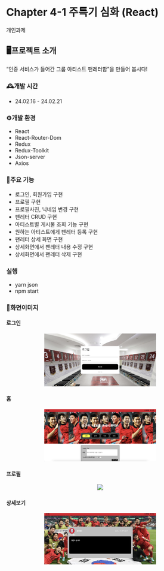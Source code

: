 # Chapter 4-1 주특기 심화 (React)

개인과제

## 🖥️프로젝트 소개

“인증 서비스가 들어간 그룹 아티스트 팬레터함”을 만들어 봅시다!

### 🕰️개발 시간

- 24.02.16 - 24.02.21

### ⚙️개발 환경

- React
- React-Router-Dom
- Redux
- Redux-Toolkit
- Json-server
- Axios

### 📌주요 기능

- 로그인, 회원가입 구현
- 프로필 구현
- 프로필사진, 닉네임 변경 구현
- 팬레터 CRUD 구현
- 아티스트별 게시물 조회 기능 구현
- 원하는 아티스트에게 팬레터 등록 구현
- 팬레터 상세 화면 구현
- 상세화면에서 팬레터 내용 수정 구현
- 상세화면에서 팬레터 삭제 구현

### 실행
- yarn json
- npm start

### 📃화면이미지
#### 로그인
<p align="center">
  <img src="https://github.com/porosadporosad/advanced-Fan-Latter/blob/redux-thunk/mainImg/login.png" width="300" />
</p>

#### 홈
<p align="center">
  <img src="https://github.com/porosadporosad/advanced-Fan-Latter/blob/redux-thunk/mainImg/home.png" width="300" />
</p>

#### 프로필
<p align="center">
  <img src="https://github.com/porosadporosad/advanced-Fan-Latter/blob/redux-thunk/mainImg/profile.png" width="300" />
</p>

#### 상세보기
<p align="center">
  <img src="https://github.com/porosadporosad/advanced-Fan-Latter/blob/redux-thunk/mainImg/sub.png" width="300" />
</p>

